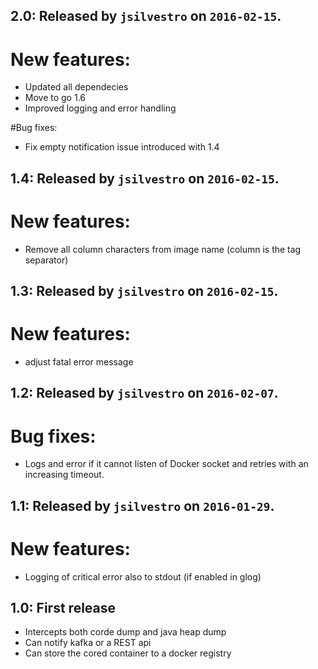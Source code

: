 2.0: Released by `jsilvestro` on `2016-02-15`.
----------------------------------------------------------------------------
# New features:

- Updated all dependecies
- Move to go 1.6
- Improved logging and error handling


#Bug fixes:

- Fix empty notification issue introduced  with 1.4

1.4: Released by `jsilvestro` on `2016-02-15`.
----------------------------------------------------------------------------
# New features:

- Remove all column characters from image name (column is the tag separator)

1.3: Released by `jsilvestro` on `2016-02-15`.
----------------------------------------------------------------------------
# New features:

- adjust fatal error message

1.2: Released by `jsilvestro` on `2016-02-07`.
----------------------------------------------------------------------------
# Bug fixes:

- Logs and error if it cannot listen of Docker socket and retries with an increasing timeout.

1.1: Released by `jsilvestro` on `2016-01-29`.
----------------------------------------------------------------------------
# New features:

- Logging of critical error also to stdout (if enabled in glog)

1.0: First release
------------------
- Intercepts both corde dump and java heap dump
- Can notify kafka or a REST api
- Can store the cored container to a docker registry
